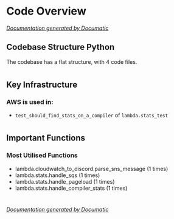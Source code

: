 # Code Overview

[_Documentation generated by Documatic_](https://www.documatic.com)

<!---Documatic-section-Codebase Structure Python-start--->
## Codebase Structure Python

The codebase has a flat structure, with 4 code files.

# #
<!---Documatic-section-Codebase Structure Python-end--->

<!---Documatic-section-Key Infrastructure-start--->
## Key Infrastructure

### AWS is used in:

* `test_should_find_stats_on_a_compiler` of `lambda.stats_test`

# #
<!---Documatic-section-Key Infrastructure-end--->

<!---Documatic-section-Important Functions-start--->
## Important Functions

<!---Documatic-block-important_funcs-start--->
<!---Documatic-block-most_used_funcs-start--->
### Most Utilised Functions

* lambda.cloudwatch_to_discord.parse_sns_message (1 times)
* lambda.stats.handle_sqs (1 times)
* lambda.stats.handle_pageload (1 times)
* lambda.stats.handle_compiler_stats (1 times)
<!---Documatic-block-most_used_funcs-end--->
<!---Documatic-block-important_funcs-end--->

# #
<!---Documatic-section-Important Functions-end--->

[_Documentation generated by Documatic_](https://www.documatic.com)